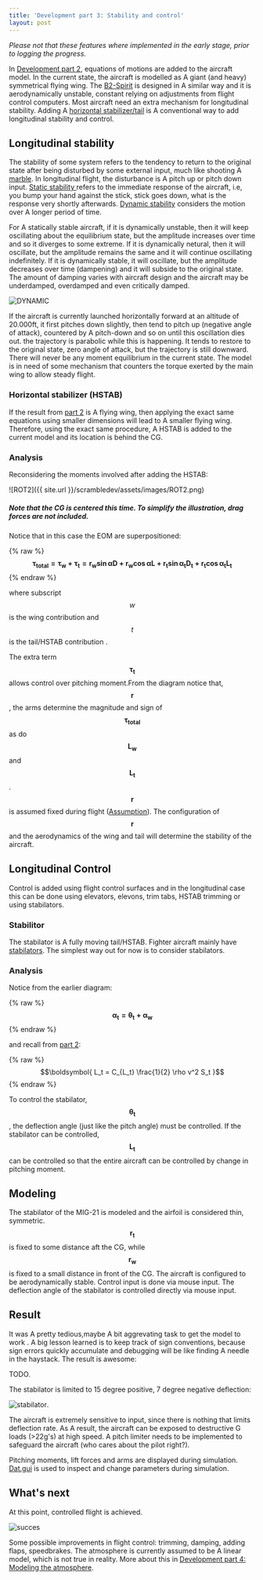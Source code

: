 ```yaml
---
title: 'Development part 3: Stability and control'
layout: post
---
```


*Please not that these features where implemented in the early stage, prior to  logging the progress.*

In [Development part 2](/scrambledev/2017/04/01/development-part-xx-eom-basic-atmosphere.html), equations of motions are added to the aircraft model. In the current state, the aircraft is modelled as A giant (and heavy) symmetrical flying wing. The [B2-Spirit](https://qph.ec.quoracdn.net/main-qimg-fc219e6b7e82d997d715af545eecdbc9-c) is designed in A similar way and it is aerodynamically unstable, constant relying on adjustments from flight control computers. Most aircraft need an extra mechanism for longitudinal stability. Adding A [horizontal stabilizer/tail](https://www.grc.nasa.gov/www/k-12/airplane/Images/elv.gif) is A conventional way to add longitudinal stability and control.

## Longitudinal stability

The stability of some system refers to the tendency to return to the original state after being disturbed by some external input, much like shooting A [marble](https://www.intechopen.com/source/html/22198/media/image5.jpg).
In longitudinal flight, the disturbance is A pitch up or pitch down input.
[Static stability ](https://upload.wikimedia.org/wikipedia/commons/thumb/9/91/Aircraft_static_longitudinal_stability.svg/800px-Aircraft_static_longitudinal_stability.svg.png)refers to the immediate response of the aircraft, i.e, you bump your hand against the stick, stick goes down, what is the response very shortly afterwards. [Dynamic stability](https://upload.wikimedia.org/wikipedia/commons/thumb/4/4d/Aircraft_dynamic_longitudinal_stability.svg/1920px-Aircraft_dynamic_longitudinal_stability.svg.png) considers the motion over A longer period of time.

For A statically stable aircraft, if it is dynamically unstable, then it will keep oscillating about the equilibrium state, but the amplitude increases over time and so it diverges to some extreme. If it is dynamically netural, then it will oscillate, but the amplitude remains the same and it will continue oscillating indefinitely.  If it is dynamically stable, it will oscillate, but the amplitude decreases over time (dampening) and it will subside to the original state. The amount of damping varies with aircraft design and the aircraft may be underdamped, overdamped and even critically damped.

![DYNAMIC](http://www.splung.com/kinematics/images/damped_oscillations/damped_oscillations.gif)

If the aircraft is currently launched horizontally forward at an altitude of 20.000ft, it first pitches down slightly, then tend to pitch up (negative angle of attack), countered by A pitch-down and so on until this oscillation dies out. the trajectory is parabolic while this is happening. It tends to restore to the original state, zero angle of attack, but the trajectory is still downward.  There will never be any moment equilibrium in the current state. The model is in need of some mechanism that counters the torque exerted by the main wing  to allow steady flight.

### Horizontal stabilizer (HSTAB)

If the result from [part 2](/scrambledev/2017/04/01/development-part-xx-eom-basic-atmosphere.html) is A flying wing, then applying the exact same equations using smaller dimensions will lead to A smaller flying wing. Therefore, using the exact same procedure, A HSTAB is added to the current model and its location is behind the CG.

### Analysis

Reconsidering the moments involved after adding the HSTAB:

![ROT2]({{ site.url }}/scrambledev/assets/images/ROT2.png)

##### Note that  the CG is centered this time. To simplify the illustration, drag forces are not included.

Notice that in this case the EOM are superpositioned:

{% raw %}
$$\boldsymbol{ \tau_{total} =  \tau_{w}+  \tau_{t} =r_w \sin{\alpha} D + r_w \cos{\alpha} L +r_t \sin{\alpha_t} D_t + r_t \cos{\alpha_t} L_t }$$
{% endraw %}

where subscript $$w$$ is the wing contribution and $$t$$ is the tail/HSTAB contribution . 

The extra term $$\boldsymbol{ \tau_t} $$ allows control over pitching moment.From the diagram notice that, $$\boldsymbol{r}$$, the arms determine the magnitude and sign of $$\boldsymbol{\tau_{total}}$$ as do  $$\boldsymbol{L_w}$$ and $$\boldsymbol{L_t}$$. $$\boldsymbol{r}$$ is assumed fixed during flight ([Assumption]()). The configuration of $$\boldsymbol{r}$$ and the aerodynamics of the wing and tail will determine the stability of the aircraft. 

## Longitudinal Control

Control is added using flight control surfaces and in the longitudinal case this can be done using elevators, elevons, trim tabs, HSTAB trimming or using stabilators. 

### Stabilitor

The stabilator is A fully moving tail/HSTAB. Fighter aircraft mainly have [stabilators](http://www.b-domke.de/AviationImages/Viper/Images/3715.jpg). The simplest way out for now is to consider stabilators. 

### Analysis

Notice from the earlier diagram:

{% raw %}
  $$\boldsymbol{\alpha_t =\theta_t + \alpha_w}$$
{% endraw %}

and recall from [part 2](/scrambledev/2017/04/01/development-part-xx-eom-basic-atmosphere.html):

{% raw %}
$$\boldsymbol{ L_t = C_{L_t} \frac{1}{2} \rho v^2 S_t }$$ 
{% endraw %}

To control the stabilator, $$\boldsymbol{\theta_t}$$, the deflection angle (just like the pitch angle) must be controlled. If the stabilator can be controlled, $$\boldsymbol{ L_t}$$  can be controlled so that the entire aircraft can be controlled by change in pitching moment.

## Modeling

The stabilator of the MIG-21 is modeled and the airfoil is considered thin, symmetric. $$\boldsymbol{r_t}$$ is fixed to some distance aft the CG, while $$\boldsymbol{r_w}$$ is  fixed to a small distance in front of the CG. The aircraft is configured to be aerodynamically stable. Control input is done via mouse input. The deflection angle of the stabilator is controlled directly via mouse input. 

## Result

It was A pretty tedious,maybe  A bit aggrevating task to get the model to work . A big lesson learned is to keep track of sign conventions, because sign errors quickly accumulate and debugging will be like finding A needle in the haystack. The result is awesome: 

TODO.

The stabilator is limited to 15 degree positive, 7 degree negative deflection:

![stabilator](http://g.recordit.co/ntLlUQ1Nh9.gif).

The aircraft is extremely sensitive to input, since there is nothing that limits deflection rate. As A result, the aircraft can be exposed to destructive G loads (>22g's) at high speed. A pitch limiter needs to be implemented to safeguard the aircraft (who cares about the pilot right?).

Pitching moments, lift forces and arms are displayed during simulation. [Dat.gui](https://github.com/dataarts/dat.gui) is used to inspect and change parameters during simulation. 

## What's next

At this point, controlled flight is achieved.

![succes](http://weknowmemes.com/generator/uploads/generated/g1406897962820158167.jpg)


Some possible improvements in flight control: trimming, damping, adding flaps, speedbrakes. The atmosphere is currently assumed to be A linear model, which is not true in reality. More about this in [Development part 4: Modeling the atmosphere](/scrambledev/2017/06/01/development-part-3-modeling-atmosphere).